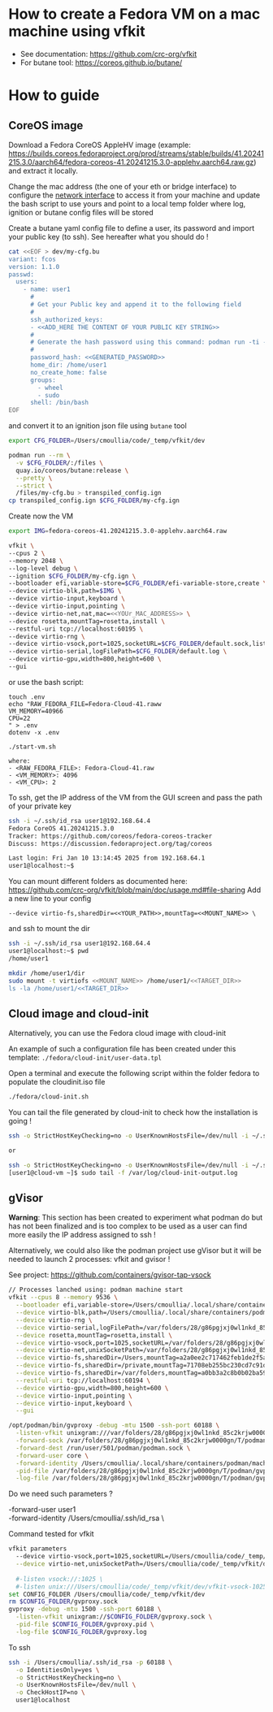 # How to create a Fedora VM on a mac machine using vfkit

- See documentation: https://github.com/crc-org/vfkit
- For butane tool: https://coreos.github.io/butane/

# How to guide

## CoreOS image

Download a Fedora CoreOS AppleHV image (example: https://builds.coreos.fedoraproject.org/prod/streams/stable/builds/41.20241215.3.0/aarch64/fedora-coreos-41.20241215.3.0-applehv.aarch64.raw.gz)
and extract it locally.

Change the mac address (the one of your eth or bridge interface) to configure the [network interface](https://github.com/crc-org/vfkit/blob/main/doc/usage.md#networking) to access it from your machine
and update the bash script to use yours and point to a local temp folder where log, ignition or butane config files will be stored

Create a butane yaml config file to define a user, its password and import your public key (to ssh). See hereafter what you should do !
```bash
cat <<EOF > dev/my-cfg.bu
variant: fcos
version: 1.1.0
passwd:
  users:
    - name: user1
      # 
      # Get your Public key and append it to the following field
      #
      ssh_authorized_keys:
      - <<ADD_HERE THE CONTENT OF YOUR PUBLIC KEY STRING>>
      #
      # Generate the hash password using this command: podman run -ti --rm quay.io/coreos/mkpasswd --method=yescrypt
      #
      password_hash: <<GENERATED_PASSWORD>>
      home_dir: /home/user1
      no_create_home: false
      groups:
        - wheel
        - sudo
      shell: /bin/bash
EOF
```

and convert it to an ignition json file using `butane` tool

```bash
export CFG_FOLDER=/Users/cmoullia/code/_temp/vfkit/dev

podman run --rm \
  -v $CFG_FOLDER/:/files \
  quay.io/coreos/butane:release \
  --pretty \
  --strict \
  /files/my-cfg.bu > transpiled_config.ign
cp transpiled_config.ign $CFG_FOLDER/my-cfg.ign  
```

Create now the VM
```bash
export IMG=fedora-coreos-41.20241215.3.0-applehv.aarch64.raw

vfkit \
--cpus 2 \
--memory 2048 \
--log-level debug \
--ignition $CFG_FOLDER/my-cfg.ign \
--bootloader efi,variable-store=$CFG_FOLDER/efi-variable-store,create \
--device virtio-blk,path=$IMG \
--device virtio-input,keyboard \
--device virtio-input,pointing \
--device virtio-net,nat,mac=<<YOUr_MAC_ADDRESS>> \
--device rosetta,mountTag=rosetta,install \
--restful-uri tcp://localhost:60195 \
--device virtio-rng \
--device virtio-vsock,port=1025,socketURL=$CFG_FOLDER/default.sock,listen \
--device virtio-serial,logFilePath=$CFG_FOLDER/default.log \
--device virtio-gpu,width=800,height=600 \
--gui
```
or use the bash script:
```shell
touch .env
echo "RAW_FEDORA_FILE=Fedora-Cloud-41.raww
VM_MEMORY=40966
CPU=22
" > .env
dotenv -x .env

./start-vm.sh

where: 
- <RAW_FEDORA_FILE>: Fedora-Cloud-41.raw
- <VM_MEMORY>: 4096
- <VM_CPU>: 2
```

To ssh, get the IP address of the VM from the GUI screen and pass the path of your private key
```bash
ssh -i ~/.ssh/id_rsa user1@192.168.64.4
Fedora CoreOS 41.20241215.3.0
Tracker: https://github.com/coreos/fedora-coreos-tracker
Discuss: https://discussion.fedoraproject.org/tag/coreos

Last login: Fri Jan 10 13:14:45 2025 from 192.168.64.1
user1@localhost:~$ 
```

You can mount different folders as documented here: https://github.com/crc-org/vfkit/blob/main/doc/usage.md#file-sharing
Add a new line to your config
```aiignore
--device virtio-fs,sharedDir=<<YOUR_PATH>>,mountTag=<<MOUNT_NAME>> \
```
and ssh to mount the dir
```bash
ssh -i ~/.ssh/id_rsa user1@192.168.64.4
user1@localhost:~$ pwd
/home/user1

mkdir /home/user1/dir
sudo mount -t virtiofs <<MOUNT_NAME>> /home/user1/<<TARGET_DIR>>
ls -la /home/user1/<<TARGET_DIR>>
```

## Cloud image and cloud-init

Alternatively, you can use the Fedora cloud image with cloud-init

An example of such a configuration file has been created under this template: `./fedora/cloud-init/user-data.tpl`

Open a terminal and execute the following script within the folder fedora to populate the cloudinit.iso file
```bash
./fedora/cloud-init.sh
```

You can tail the file generated by cloud-init to check how the installation is going !
```bash
ssh -o StrictHostKeyChecking=no -o UserKnownHostsFile=/dev/null -i ~/.ssh/id_rsa user1@192.168.64.4 "sudo tail -f /var/log/cloud-init-output.log"

or

ssh -o StrictHostKeyChecking=no -o UserKnownHostsFile=/dev/null -i ~/.ssh/id_rsa user1@192.168.64.4
[user1@cloud-vm ~]$ sudo tail -f /var/log/cloud-init-output.log
```

## gVisor

**Warning**: This section has been created to experiment what podman do but has not been finalized and is too complex to be used as a user can
find more easily the IP address assigned to ssh !

Alternatively, we could also like the podman project use gVisor but it will be needed to launch 2 processes: vfkit and gvisor !

See project: https://github.com/containers/gvisor-tap-vsock

```bash
// Processes lanched using: podman machine start
vfkit --cpus 8 --memory 9536 \
  --bootloader efi,variable-store=/Users/cmoullia/.local/share/containers/podman/machine/applehv/efi-bl-podman-machine-default,create \
  --device virtio-blk,path=/Users/cmoullia/.local/share/containers/podman/machine/applehv/podman-machine-default-arm64.raw \
  --device virtio-rng \
  --device virtio-serial,logFilePath=/var/folders/28/g86pgjxj0wl1nkd_85c2krjw0000gn/T/podman/podman-machine-default.log \
  --device rosetta,mountTag=rosetta,install \
  --device virtio-vsock,port=1025,socketURL=/var/folders/28/g86pgjxj0wl1nkd_85c2krjw0000gn/T/podman/podman-machine-default.sock,listen \
  --device virtio-net,unixSocketPath=/var/folders/28/g86pgjxj0wl1nkd_85c2krjw0000gn/T/podman/podman-machine-default-gvproxy.sock,mac=5a:94:ef:e4:0c:ee \
  --device virtio-fs,sharedDir=/Users,mountTag=a2a0ee2c717462feb1de2f5afd59de5fd2d8 \
  --device virtio-fs,sharedDir=/private,mountTag=71708eb255bc230cd7c91dd26f7667a7b938 \
  --device virtio-fs,sharedDir=/var/folders,mountTag=a0bb3a2c8b0b02ba5958b0576f0d6530e104 \
  --restful-uri tcp://localhost:60194 \
  --device virtio-gpu,width=800,height=600 \
  --device virtio-input,pointing \
  --device virtio-input,keyboard \
  --gui

/opt/podman/bin/gvproxy -debug -mtu 1500 -ssh-port 60188 \
  -listen-vfkit unixgram:///var/folders/28/g86pgjxj0wl1nkd_85c2krjw0000gn/T/podman/podman-machine-default-gvproxy.sock \
  -forward-sock /var/folders/28/g86pgjxj0wl1nkd_85c2krjw0000gn/T/podman/podman-machine-default-api.sock \
  -forward-dest /run/user/501/podman/podman.sock \
  -forward-user core \
  -forward-identity /Users/cmoullia/.local/share/containers/podman/machine/machine \
  -pid-file /var/folders/28/g86pgjxj0wl1nkd_85c2krjw0000gn/T/podman/gvproxy.pid \
  -log-file /var/folders/28/g86pgjxj0wl1nkd_85c2krjw0000gn/T/podman/gvproxy.log
```

Do we need such parameters ?

-forward-user user1 \
-forward-identity /Users/cmoullia/.ssh/id_rsa \

Command tested for vfkit
```bash
vfkit parameters
  --device virtio-vsock,port=1025,socketURL=/Users/cmoullia/code/_temp/vfkit/dev/vsock-1025.sock,listen \
  --device virtio-net,unixSocketPath=/Users/cmoullia/code/_temp/vfkit/dev/gvproxy.sock,mac=5a:94:ef:e4:0c:ee \
  
  #-listen vsock://:1025 \
  #-listen unix:///Users/cmoullia/code/_temp/vfkit/dev/vfkit-vsock-1025.sock \
set CONFIG_FOLDER /Users/cmoullia/code/_temp/vfkit/dev
rm $CONFIG_FOLDER/gvproxy.sock
gvproxy -debug -mtu 1500 -ssh-port 60188 \
  -listen-vfkit unixgram://$CONFIG_FOLDER/gvproxy.sock \
  -pid-file $CONFIG_FOLDER/gvproxy.pid \
  -log-file $CONFIG_FOLDER/gvproxy.log
```

To ssh
```bash
ssh -i /Users/cmoullia/.ssh/id_rsa -p 60188 \
  -o IdentitiesOnly=yes \
  -o StrictHostKeyChecking=no \
  -o UserKnownHostsFile=/dev/null \
  -o CheckHostIP=no \
  user1@localhost
```
